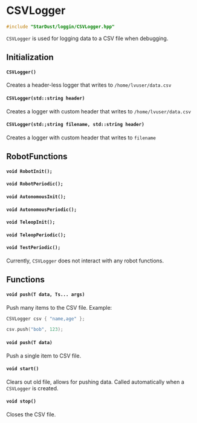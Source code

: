# CSVLogger

```cpp
#include "StarDust/loggin/CSVLogger.hpp"
```

`CSVLogger` is used for logging data to a CSV file when debugging.

## Initialization

#### `CSVLogger()`

Creates a header-less logger that writes to `/home/lvuser/data.csv`

#### `CSVLogger(std::string header)`

Creates a logger with custom header that writes to `/home/lvuser/data.csv`

#### `CSVLogger(std:;string filename, std::string header)`

Creates a logger with custom header that writes to `filename`

## RobotFunctions

#### `void RobotInit();`
#### `void RobotPeriodic();`
#### `void AutonomousInit();`
#### `void AutonomousPeriodic();`
#### `void TeleopInit();`
#### `void TeleopPeriodic();`
#### `void TestPeriodic();`

Currently, `CSVLogger` does not interact with any robot functions.

## Functions

#### `void push(T data, Ts... args)`

Push many items to the CSV file. Example:

```cpp
CSVLogger csv { "name,age" };

csv.push("bob", 123);
```

#### `void push(T data)`

Push a single item to CSV file.

#### `void start()`

Clears out old file, allows for pushing data. Called automatically when a `CSVLogger` is created.

#### `void stop()`

Closes the CSV file.
